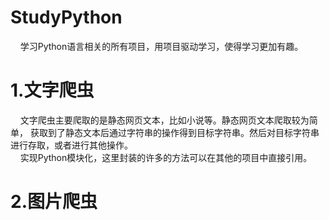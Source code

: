 # StudyPython
<p>
&nbsp;&nbsp;&nbsp;&nbsp;学习Python语言相关的所有项目，用项目驱动学习，使得学习更加有趣。
</p>

# 1.文字爬虫
&nbsp;&nbsp;&nbsp;&nbsp;文字爬虫主要爬取的是静态网页文本，比如小说等。静态网页文本爬取较为简单，
获取到了静态文本后通过字符串的操作得到目标字符串。然后对目标字符串进行存取，或者进行其他操作。
<br>
&nbsp;&nbsp;&nbsp;&nbsp;实现Python模块化，这里封装的许多的方法可以在其他的项目中直接引用。
# 2.图片爬虫


